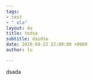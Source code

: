 ```yaml
---
tags:
- test
- " ola"
layout: da
title: tedsa
subtitle: dasdsa
date: 2020-04-22 22:00:00 +0000
author: lu

---
```

dsada